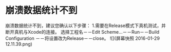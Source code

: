 # 崩溃数据统计不到

崩溃数据统计不到，建议您确认以下步骤：
1.需要在Release模式下真机测试，并断开真机与Xcode的连接。
选择工程名－－Edit Scheme...－－Run－－Build Configuration －－将设置改为Release－－close。
![](屏幕快照 2016-01-29 12.11.39.png)